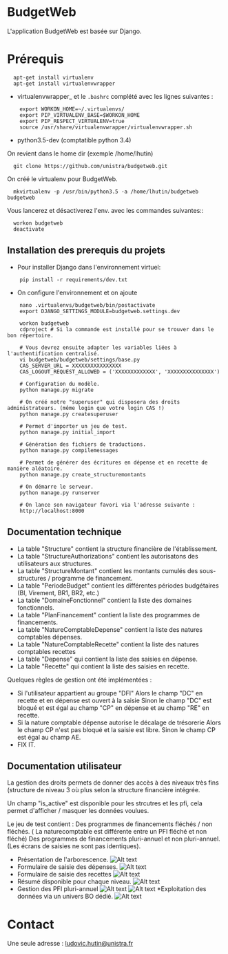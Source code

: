 BudgetWeb
========================

L'application BudgetWeb est basée sur Django.


Prérequis
===================
```
  apt-get install virtualenv
  apt-get install virtualenvwrapper
``` 
  * virtualenvwrapper_ et le ``.bashrc`` complété avec les lignes suivantes :

```
	export WORKON_HOME=~/.virtualenvs/
	export PIP_VIRTUALENV_BASE=$WORKON_HOME
	export PIP_RESPECT_VIRTUALENV=true
	source /usr/share/virtualenvwrapper/virtualenvwrapper.sh
``` 	
  * python3.5-dev (comptatible python 3.4)
  
On revient dans le home dir (exemple /home/lhutin)
``` 
  git clone https://github.com/unistra/budgetweb.git
```   
On créé le virtualenv pour BudgetWeb.
``` 
  mkvirtualenv -p /usr/bin/python3.5 -a /home/lhutin/budgetweb budgetweb
```   
Vous lancerez et désactiverez l'env. avec les commandes suivantes::
```
  workon budgetweb
  deactivate
```   
  
Installation des prerequis du projets
-------------------------------------

* Pour installer Django dans l'environnement virtuel:
```
    pip install -r requirements/dev.txt
```
* On configure l'environnement et on ajoute 
``` 
    nano .virtualenvs/budgetweb/bin/postactivate
    export DJANGO_SETTINGS_MODULE=budgetweb.settings.dev
    
    workon budgetweb
    cdproject # Si la commande est installé pour se trouver dans le bon répertoire.

    # Vous devrez ensuite adapter les variables liées à l'authentification centralisé.
    vi budgetweb/budgetweb/settings/base.py 
    CAS_SERVER_URL = XXXXXXXXXXXXXXXX
    CAS_LOGOUT_REQUEST_ALLOWED = ('XXXXXXXXXXXXX', 'XXXXXXXXXXXXXXX')
    
    # Configuration du modèle.
    python manage.py migrate
    
    # On créé notre "superuser" qui disposera des droits administrateurs. (même login que votre login CAS !)
    python manage.py createsuperuser
    
    # Permet d'importer un jeu de test.
    python manage.py initial_import
    
    # Génération des fichiers de traductions.
    python manage.py compilemessages
    
    # Permet de générer des écritures en dépense et en recette de manière aléatoire.
    python manage.py create_structuremontants
    
    # On démarre le serveur.
    python manage.py runserver
    
    # On lance son navigateur favori via l'adresse suivante :
    http://localhost:8000
``` 

Documentation technique
-----------------------

 * La table "Structure" contient la structure financière de l'établissement.
 * La table "StructureAuthorizations" contient les autorisatons des utilisateurs aux structures.
 * La table "StructureMontant" contient les montants cumulés des sous-structures / programme de financement.
 * La table "PeriodeBudget" contient les différentes périodes budgétaires (BI, Virement, BR1, BR2, etc.)
 * La table "DomaineFonctionnel" contient la liste des domaines fonctionnels.
 * La table "PlanFinancement" contient la liste des programmes de financements.
 * La table "NatureComptableDepense" contient la liste des natures comptables dépenses.
 * La table "NatureComptableRecette" contient la liste des natures comptables recettes
 * La table "Depense" qui contient la liste des saisies en dépense.
 * La table "Recette" qui contient la liste des saisies en recette.

Quelques règles de gestion ont été implémentées :
  * Si l'utilisateur appartient au groupe "DFI"
        Alors le champ "DC" en recette et en dépense est ouvert à la saisie
        Sinon le champ "DC" est bloqué et est égal au champ "CP" en dépense et au champ "RE" en recette.
  * Si la nature comptable dépense autorise le décalage de trésorerie
        Alors le champ CP n'est pas bloqué et la saisie est libre.
        Sinon le champ CP est égal au champ AE.
  * FIX IT.

Documentation utilisateur
-------------------------

La gestion des droits permets de donner des accès à des niveaux très fins (structure de niveau 3 où plus selon la structure financière intégrée.

Un champ "is_active" est disponible pour les strcutres et les pfi, cela permet d'afficher / masquer les données voulues.

Le jeu de test contient :
    Des programmes de financements fléchés / non fléchés. ( La naturecomptable est différente entre un PFI fléché et non fléché)
    Des programmes de financements pluri-annuel et non pluri-annuel. (Les écrans de saisies ne sont pas identiques).

* Présentation de l'arborescence.
![Alt text](docs/images/capture1.jpg?raw=true "Title")
* Formulaire de saisie des dépenses.
![Alt text](docs/images/capture2.jpg?raw=true "Title")
* Formulaire de saisie des recettes
![Alt text](docs/images/capture3.jpg?raw=true "Title")
* Résumé disponible pour chaque niveau.
![Alt text](docs/images/capture4.jpg?raw=true "Title")
* Gestion des PFI pluri-annuel
![Alt text](docs/images/capture5.jpg?raw=true "Title")
![Alt text](docs/images/capture6.jpg?raw=true "Title")
*Exploitation des données via un univers BO dédié.
![Alt text](docs/images/capture7.jpg?raw=true "Title")

Contact
========================

Une seule adresse : ludovic.hutin@unistra.fr
